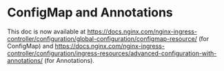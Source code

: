 # ConfigMap and Annotations

This doc is now available at https://docs.nginx.com/nginx-ingress-controller/configuration/global-configuration/configmap-resource/ (for ConfigMap) and https://docs.nginx.com/nginx-ingress-controller/configuration/ingress-resources/advanced-configuration-with-annotations/ (for Annotations).